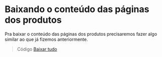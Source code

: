 # Baixando o conteúdo das páginas dos produtos

Pra baixar o conteúdo das páginas dos produtos precisaremos fazer algo similar ao que já fizemos anteriormente.

> Código [Baixar tudo](/exercicios/13-baixar_tudo.php)